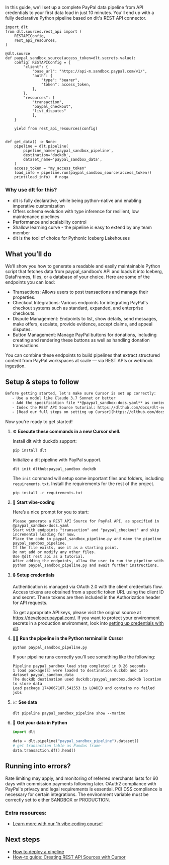 In this guide, we'll set up a complete PayPal data pipeline from API credentials to your first data load in just 10 minutes. You'll end up with a fully declarative Python pipeline based on dlt's REST API connector.

```python-outcome
import dlt
from dlt.sources.rest_api import (
    RESTAPIConfig,
    rest_api_resources,
)

@dlt.source
def paypal_sandbox_source(access_token=dlt.secrets.value):
    config: RESTAPIConfig = {
        "client": {
            "base_url": "https://api-m.sandbox.paypal.com/v1/",
            "auth": {
                "type": "bearer",
                "token": access_token,
            },
        },
        "resources": [
            "transaction",
            "paypal_checkout",
            "list_disputes"
            ],
    }

    yield from rest_api_resources(config)


def get_data() -> None:
    pipeline = dlt.pipeline(
        pipeline_name='paypal_sandbox_pipeline',
        destination='duckdb',
        dataset_name='paypal_sandbox_data', 
    )
    access_token = "my_access_token"
    load_info = pipeline.run(paypal_sandbox_source(access_token))
    print(load_info)  # noqa
```

### Why use dlt for this?

- dlt is fully declarative, while being python-native and enabling imperative customization
- Offers schema evolution with type inference for resilient, low maintenance pipelines
- Performance and scalability control
- Shallow learning curve - the pipeline is easy to extend by any team member
- dlt is the tool of choice for Pythonic Iceberg Lakehouses

## What you’ll do

We’ll show you how to generate a readable and easily maintainable Python script that fetches data from paypal_sandbox’s API and loads it into Iceberg, DataFrames, files, or a database of your choice. Here are some of the endpoints you can load:

- Transactions: Allows users to post transactions and manage their properties.
- Checkout Integrations: Various endpoints for integrating PayPal's checkout systems such as standard, expanded, and enterprise checkouts.
- Dispute Management: Endpoints to list, show details, send messages, make offers, escalate, provide evidence, accept claims, and appeal disputes.
- Button Management: Manage PayPal buttons for donations, including creating and rendering these buttons as well as handling donation transactions.

You can combine these endpoints to build pipelines that extract structured content from PayPal workspaces at scale — via REST APIs or webhook ingestion.

## Setup & steps to follow

```default
Before getting started, let's make sure Cursor is set up correctly:
   - Use a model like Claude 3.7 Sonnet or better
   - Add the specification file **@paypal_sandbox-docs.yaml** as context
   - Index the REST API Source tutorial: https://dlthub.com/docs/dlt-ecosystem/verified-sources/rest_api/ and add it to context as **@dlt rest api**
   - [Read our full steps on setting up Cursor](https://dlthub.com/docs/dlt-ecosystem/llm-tooling/cursor-restapi#23-configuring-cursor-with-documentation)
```

Now you're ready to get started! 

1. ⚙️ **Execute these commands in a new Cursor shell.**
    
    Install dlt with duckdb support:
    ```shell
    pip install dlt
    ```

    Initialize a dlt pipeline with PayPal support.
    ```shell
    dlt init dlthub:paypal_sandbox duckdb
    ```

    The `init` command will setup some important files and folders, including `requirements.txt`. Install the requirements for the rest of the project.
    ```shell
    pip install -r requirements.txt
    ```
    
2. 🤠 **Start vibe-coding**
    
    Here’s a nice prompt for you to start: 
    
    ```prompt
    Please generate a REST API Source for PayPal API, as specified in @paypal_sandbox-docs.yaml 
    Start with endpoints "transaction" and "paypal_checkout" and skip incremental loading for now. 
    Place the code in paypal_sandbox_pipeline.py and name the pipeline paypal_sandbox_pipeline. 
    If the file exists, use it as a starting point. 
    Do not add or modify any other files. 
    Use @dlt rest api as a tutorial. 
    After adding the endpoints, allow the user to run the pipeline with python paypal_sandbox_pipeline.py and await further instructions.
    ```

    
3. 🔒 **Setup credentials** 
    
    Authentication is managed via OAuth 2.0 with the client credentials flow. Access tokens are obtained from a specific token URL using the client ID and secret. These tokens are then included in the Authorization header for API requests.
    
    To get appropriate API keys, please visit the original source at https://developer.paypal.com/.
    If you want to protect your environment secrets in a production environment, look into [setting up credentials with dlt](https://dlthub.com/docs/walkthroughs/add_credentials).
    
4. 🏃‍♀️ **Run the pipeline in the Python terminal in Cursor**
    
    ```shell
    python paypal_sandbox_pipeline.py
    ```
    
    If your pipeline runs correctly you’ll see something like the following:
    
    ```shell
    Pipeline paypal_sandbox load step completed in 0.26 seconds
    1 load package(s) were loaded to destination duckdb and into dataset paypal_sandbox_data
    The duckdb destination used duckdb:/paypal_sandbox.duckdb location to store data
    Load package 1749667187.541553 is LOADED and contains no failed jobs
    ```
    
5. 📈 **See data**
    
    ```shell
    dlt pipeline paypal_sandbox_pipeline show --marimo
    ```
    
6. 🐍 **Get your data in Python**
    
    ```python
    import dlt

   data = dlt.pipeline("paypal_sandbox_pipeline").dataset()
   # get transaction table as Pandas frame
   data.transaction.df().head()
    ```

## Running into errors?

Rate limiting may apply, and monitoring of referred merchants lasts for 60 days with commission payments following later. OAuth2 compliance with PayPal's privacy and legal requirements is essential. PCI DSS compliance is necessary for certain integrations. The environment variable must be correctly set to either SANDBOX or PRODUCTION.

### Extra resources:

- [Learn more with our 1h vibe coding course!](https://www.youtube.com/watch?v=GGid70rnJuM)

## Next steps

- [How to deploy a pipeline](https://dlthub.com/docs/walkthroughs/deploy-a-pipeline)
- [How-to guide: Creating REST API Sources with Cursor](https://dlthub.com/docs/dlt-ecosystem/llm-tooling/cursor-restapi)
